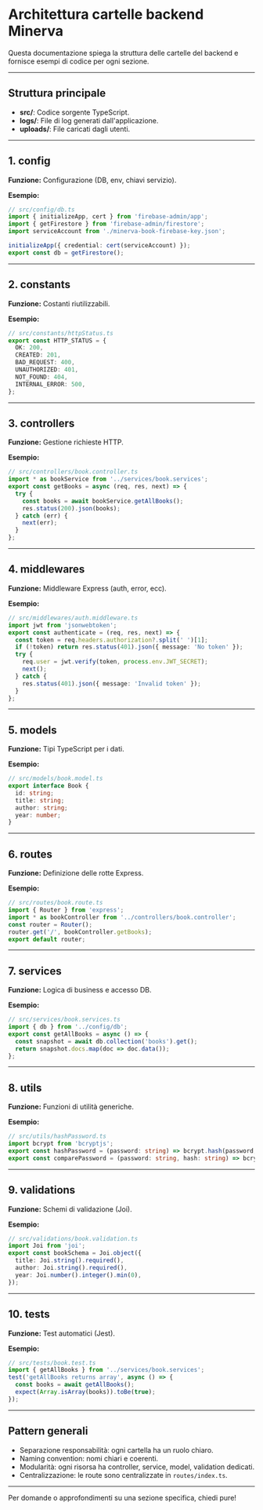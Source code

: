 # Architettura cartelle backend Minerva

Questa documentazione spiega la struttura delle cartelle del backend e fornisce esempi di codice per ogni sezione.

---

## Struttura principale

- **src/**: Codice sorgente TypeScript.
- **logs/**: File di log generati dall'applicazione.
- **uploads/**: File caricati dagli utenti.

---

## 1. config

**Funzione:** Configurazione (DB, env, chiavi servizio).

**Esempio:**
```ts
// src/config/db.ts
import { initializeApp, cert } from 'firebase-admin/app';
import { getFirestore } from 'firebase-admin/firestore';
import serviceAccount from './minerva-book-firebase-key.json';

initializeApp({ credential: cert(serviceAccount) });
export const db = getFirestore();
```

---

## 2. constants

**Funzione:** Costanti riutilizzabili.

**Esempio:**
```ts
// src/constants/httpStatus.ts
export const HTTP_STATUS = {
  OK: 200,
  CREATED: 201,
  BAD_REQUEST: 400,
  UNAUTHORIZED: 401,
  NOT_FOUND: 404,
  INTERNAL_ERROR: 500,
};
```

---

## 3. controllers

**Funzione:** Gestione richieste HTTP.

**Esempio:**
```ts
// src/controllers/book.controller.ts
import * as bookService from '../services/book.services';
export const getBooks = async (req, res, next) => {
  try {
    const books = await bookService.getAllBooks();
    res.status(200).json(books);
  } catch (err) {
    next(err);
  }
};
```

---

## 4. middlewares

**Funzione:** Middleware Express (auth, error, ecc).

**Esempio:**
```ts
// src/middlewares/auth.middleware.ts
import jwt from 'jsonwebtoken';
export const authenticate = (req, res, next) => {
  const token = req.headers.authorization?.split(' ')[1];
  if (!token) return res.status(401).json({ message: 'No token' });
  try {
    req.user = jwt.verify(token, process.env.JWT_SECRET);
    next();
  } catch {
    res.status(401).json({ message: 'Invalid token' });
  }
};
```

---

## 5. models

**Funzione:** Tipi TypeScript per i dati.

**Esempio:**
```ts
// src/models/book.model.ts
export interface Book {
  id: string;
  title: string;
  author: string;
  year: number;
}
```

---

## 6. routes

**Funzione:** Definizione delle rotte Express.

**Esempio:**
```ts
// src/routes/book.route.ts
import { Router } from 'express';
import * as bookController from '../controllers/book.controller';
const router = Router();
router.get('/', bookController.getBooks);
export default router;
```

---

## 7. services

**Funzione:** Logica di business e accesso DB.

**Esempio:**
```ts
// src/services/book.services.ts
import { db } from '../config/db';
export const getAllBooks = async () => {
  const snapshot = await db.collection('books').get();
  return snapshot.docs.map(doc => doc.data());
};
```

---

## 8. utils

**Funzione:** Funzioni di utilità generiche.

**Esempio:**
```ts
// src/utils/hashPassword.ts
import bcrypt from 'bcryptjs';
export const hashPassword = (password: string) => bcrypt.hash(password, 10);
export const comparePassword = (password: string, hash: string) => bcrypt.compare(password, hash);
```

---

## 9. validations

**Funzione:** Schemi di validazione (Joi).

**Esempio:**
```ts
// src/validations/book.validation.ts
import Joi from 'joi';
export const bookSchema = Joi.object({
  title: Joi.string().required(),
  author: Joi.string().required(),
  year: Joi.number().integer().min(0),
});
```

---

## 10. tests

**Funzione:** Test automatici (Jest).

**Esempio:**
```ts
// src/tests/book.test.ts
import { getAllBooks } from '../services/book.services';
test('getAllBooks returns array', async () => {
  const books = await getAllBooks();
  expect(Array.isArray(books)).toBe(true);
});
```

---

## Pattern generali
- Separazione responsabilità: ogni cartella ha un ruolo chiaro.
- Naming convention: nomi chiari e coerenti.
- Modularità: ogni risorsa ha controller, service, model, validation dedicati.
- Centralizzazione: le route sono centralizzate in `routes/index.ts`.

---

Per domande o approfondimenti su una sezione specifica, chiedi pure!